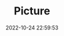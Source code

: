---
weight: 1
images:
- /images/edited/158.jpeg
title: Picture
date: 2022-10-24 22:59:53
tags:
- luminar
- work
---